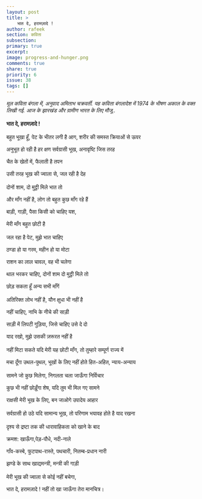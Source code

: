 ```yaml
---
layout: post
title: >
    भात दे, हरामज़ादे !
author: rafeek
section: कविता
subsection:
primary: true
excerpt:
image: progress-and-hunger.png
comments: true
share: true
priority: 6
issue: 38
tags: []
---
```


*मूल कविता बंगला में, अनुवाद अमिताभ चक्रवर्ती. यह कविता बंगलादेश में 1974 के भीषण अकाल के वक्त लिखी गई. आज के झारखंड और ग्रामीण भारत के लिए मौजू..*
<br><br>
**भात दे, हरामज़ादे !**
<br><br>
बहुत भूखा हूँ, पेट के भीतर लगी है आग, शरीर की समस्त क्रियाओं से ऊपर

अनुभूत हो रही है हर क्षण सर्वग्रासी भूख, अनावृष्टि जिस तरह

चैत के खेतों में, फैलाती है तपन

उसी तरह भूख की ज्वाला से, जल रही है देह
<br>
<br>
दोनों शाम, दो मुट्ठी मिले भात तो

और माँग नहीं है, लोग तो बहुत कुछ माँग रहे हैं

बाड़ी, गाड़ी, पैसा किसी को चाहिए यश,

मेरी माँग बहुत छोटी है
<br>
<br>
जल रहा है पेट, मुझे भात चाहिए

ठण्डा हो या गरम, महीन हो या मोटा

राशन का लाल चावल, वह भी चलेगा

थाल भरकर चाहिए, दोनों शाम दो मुट्ठी मिले तो

छोड़ सकता हूँ अन्य सभी माँगें
<br>
<br>
अतिरिक्त लोभ नहीं है, यौन क्षुधा भी नहीं है

नहीं चाहिए, नाभि के नीचे की साड़ी

साड़ी में लिपटी गुड़िया, जिसे चाहिए उसे दे दो

याद रखो, मुझे उसकी ज़रूरत नहीं है
<br>
<br>
नहीं मिटा सकते यदि मेरी यह छोटी माँग, तो तुम्हारे सम्पूर्ण राज्य में

मचा दूँगा उथल-पुथल, भूखों के लिए नहीं होते हित-अहित, न्याय-अन्याय
<br>
<br>
सामने जो कुछ मिलेगा, निगलता चला जाऊँगा निर्विचार

कुछ भी नहीं छोड़ूँगा शेष, यदि तुम भी मिल गए सामने

राक्षसी मेरी भूख के लिए, बन जाओगे उपादेय आहार
<br>
<br>
सर्वग्रासी हो उठे यदि सामान्य भूख, तो परिणाम भयावह होते है याद रखना
<br>
<br>
दृश्य से द्रष्टा तक की धारावाहिकता को खाने के बाद

क्रमश: खाऊँगा,पेड़-पौधे, नदी-नाले

गाँव-कस्बे, फुटपाथ-रास्ते, पथचारी, नितम्ब-प्रधान नारी

झण्डे के साथ खाद्यमन्त्री, मन्त्री की गाड़ी
<br>
<br>
मेरी भूख की ज्वाला से कोई नहीं बचेगा,

भात दे, हरामज़ादे ! नहीं तो खा जाऊँगा तेरा मानचित्र।